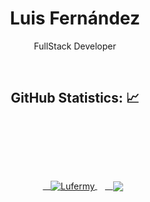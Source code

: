 <!-- Title -->
<h1 align="center">Luis Fernández</h1>
<!-- Quote -->
<p align="center">FullStack Developer</p>
    

<!-- GitHub Stats -->
<H2 align="center"><strong>GitHub Statistics: 📈</strong></H2>
        <p align="center">
            <div align="center">
        </p>
        
<a href="https://github.com/lufermy?tab=repositories">
    <img align="center" 
              src="https://github-readme-stats.vercel.app/api/top-langs/?username=lufermy&layout=compact&show_icons=true&title_color=81a1c0&icon_color=79ff97&text_color=d5dbe6&bg_color=2e3440" 
              alt='Lufermy's favorite languages" />
</a>
    
<a href="https://github.com/lufermy">
    <img align="center"
              src="https://github-readme-stats.vercel.app/api?username=lufermy&show_icons=true&hide=contribs,prs&cache_seconds=86400&theme=nord" />
</a>
